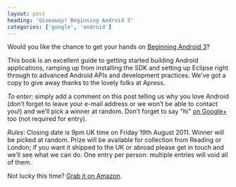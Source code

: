 ```yaml
---
layout: post
heading: 'Giveaway! Beginning Android 3'
categories: ['google', 'android']
---
```


Would you like the chance to get your hands on [Beginning Android 3](http://www.chris-alexander.co.uk/5240)?

This book is an excellent guide to getting started building Android applications, ramping up from installing the SDK and setting up Eclipse right through to advanced Android APIs and development practices. We’ve got a copy to give away thanks to the lovely folks at Apress.

*To enter*: simply add a comment on this post telling us why you love Android (don’t forget to leave your e-mail address or we won’t be able to contact you!) and we’ll pick a winner at random. Don’t forget to say "hi" [on Google+](https://plus.google.com/107164677276760163853) too (not required for entry).

*Rules*: Closing date is 9pm UK time on Friday 19th August 2011. Winner will be picked at random. Prize will be available for collection from Reading or London; if you want it shipped to the UK or abroad please get in touch and we’ll see what we can do. One entry per person: multiple entries will void all of them.

Not lucky this time? [Grab it on Amazon](http://www.amazon.co.uk/Beginning-Android-3-Mark-Murphy/dp/1430232978/ref=sr_1_1?ie=UTF8&qid=1313244015&sr=8-1).
